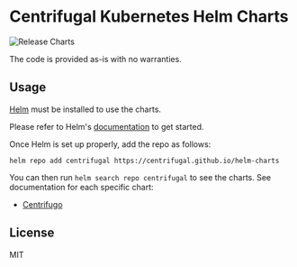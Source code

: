 # Centrifugal Kubernetes Helm Charts

![Release Charts](https://github.com/centrifugal/helm-charts/workflows/Release%20Charts/badge.svg?branch=master)

The code is provided as-is with no warranties.

## Usage

[Helm](https://helm.sh) must be installed to use the charts.

Please refer to Helm's [documentation](https://helm.sh/docs/) to get started.

Once Helm is set up properly, add the repo as follows:

```
helm repo add centrifugal https://centrifugal.github.io/helm-charts
```

You can then run `helm search repo centrifugal` to see the charts. See documentation for each specific chart:

* [Centrifugo](https://github.com/centrifugal/helm-charts/tree/master/charts/centrifugo)

## License

MIT
